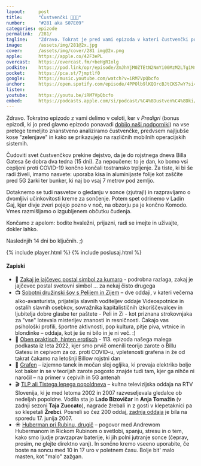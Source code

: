 ```yaml
---
layout: 	post
title:  	"Čustvenčki 🍐🍑🍆"
number: 	"#281 aka S07E09"
categories:	epizode
permalink:	/281/
tagline: 	"Zdravo. Tokrat je pred vami epizoda v kateri čustvenčki postanejo znanstvena razprava, malancan kraljuje na iOS-u, kumara na Androidu in Bill Gates dobi rojstnodnevno darilo, ob katerem se svet malce zaskrbljeno nasmehne."
image:		/assets/img/281@2x.jpg
cover:		/assets/img/cover/281 img@2x.png
apple:		https://apple.co/42F3ePL
overcast:	https://overcast.fm/+beHgRIolg
podkite:	https://pod.link/opr/episode/ZmJhYjM0ZTEtN2NmYi00MzM2LTg1MmMtZThlNzE4YjEwMmY0
pocket:		https://pca.st/7jmptlf0
google:		https://music.youtube.com/watch?v=iRM7VpQbcfo
anchor:		https://open.spotify.com/episode/4PPOlb9lKQOrcBJtCKS7wY?si=iLP8gfzoQK6c5YW4WdDofw
listen:		
youtube:	https://youtu.be/iRM7VpQbcfo
embed:		https://podcasts.apple.com/si/podcast/%C4%8Dustven%C4%8Dki/id1514750013?i=1000731528326
---
```


Zdravo. Tokratno epizodo z vami delimo v celoti, ker v *Predigri* (bonus epizodi, ki jo pred glavno epizodo ponavadi [dobijo naši podporniki](https://hvalazavseribe.supercast.com/#subscribe)) na vse pretege temeljito znanstveno analiziramo čustvenčke, predvsem najljubše kose "zelenjave" in kako se prikazujejo na različnih mobilnih operacijskih sistemih. 

Čudoviti svet čustvenčkov prekine dejstvo, da je do rojstnega dneva Billa Gatesa še dobra dva tedna (15 dni). Za nepoučene: to je dan, ko bomo vsi cepljeni proti COVID-19 končno končali tostransko trpljenje. Za tiste, ki bi še radi živeli, imamo nasvete: uporaba kisa in aluminijaste folije kot zaščite pred 5G žarki ter bunker, ki naj bo vsaj 7 metrov pod zemljo. 

Dotaknemo se tudi nasvetov o gledanju v sonce (zjutraj!) in razpravljamo o dvomljivi učinkovitosti kreme za sončenje. Potem spet odrinemo v Ladin Gaj, kjer divje zveri pojejo pozno v noč, na obzorju pa je končno Komodo. Vmes razmišljamo o izgubljenem občutku čudenja. 

Končamo z apelom: bodite hvaležni, prijazni, radi se imejte in uživajte, dokler lahko. 

Naslednjih 14 dni bo ključnih. ;) 

{% include player.html %}
{% include poslusaj.html %}

<!--break-->

#### Zapiski

- 🍆 [Zakaj je jajčevec postal simbol za kumaro](https://findmykids.org/blog/en/eggplant-emoji-meaning) - podrobna razlaga, zakaj je jajčevec postal svetovni simbol ... za nekaj čisto drugega 
- 📺 [Sobotni družinski šov s Pelijem in Zijem](http://www.zvpl.com/42/clanki/videospotnice/sobotni-druzinski-sov-s-pelijem/) – dve oddaji, v kateri večerna alko-avanturista, prijatelja slavnih voditeljev oddaje Videospotnice in ostalih slavnih osebkov, sovražnika kapitalističnih izkoriščevalcev in ljubitelja dobre glasbe ter paštete - Peli in Zi - kot priznana strokovnjaka za "vse" lotevala misterijev znanosti in resničnosti. Čakajo vas psihološki profili, športne aktivnosti, pop kultura, pitje piva, vrtnice in blondinke – oddaja, kot je še ni bilo in je ni več. :) 
- 🎂 [Oben praktisch, hinten erotisch](https://opravicujemo.se/113/) - 113. epizoda našega malega podkasta iz leta 2022, kjer smo prvič omenili teorijo zarote o Billu Gatesu in cepivom za oz. proti COVID-u, vpletenosti grafena in že od takrat čakamo na letošnji Billow rojstni dan 
- 🧪 [Grafen](https://sl.wikipedia.org/wiki/Grafen) – izjemno tanek in močan sloj ogljika, ki prevaja elektriko bolje kot baker in se v teorijah zarote pogosto znajde tudi tam, kjer ga nihče ni naročil – na primer v cepivih in 5G antenah 
- 🎬 [TLP ali Tistega lepega popoldneva](https://sl.wikipedia.org/wiki/Tistega_lepega_popoldneva) – kultna televizijska oddaja na RTV Slovenija, ki je med letoma 2002 in 2007 razveseljevala gledalce ob nedeljah popoldne. Vodila sta jo **Lado Bizovičar** in **Anja Tomažin** (v zadnji sezoni **Taja Zuccato**), nagrade žrebali in z gosti v klepetaknici pa so klepetali **Žrebci**. Posneli so čez 200 oddaj, [zadnja oddaja](https://365.rtvslo.si/arhiv/tistega-lepega-popoldneva/4850827) je bila na sporedu 17. junija 2007. 
- ☀️ [Huberman pri Rubinu, drugič](https://www.tetragrammaton.com/content/andrew-huberman) – pogovor med Andrewom Hubermanom in Rickom Rubinom o svetlobi, spanju, stresu in o tem, kako smo ljudje pravzaprav baterije, ki jih polni jutranje sonce (čeprav, prosim, ne glejte direktno vanj). In sončno kremo vseeno uporabite, če boste na soncu med 10 in 17 uro v poletnem času. Bolje bit' malo masten, kot "malo" zažgan. 

